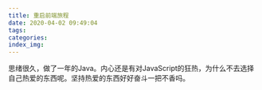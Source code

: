 ```yaml
---
title: 重启前端旅程
date: 2020-04-02 09:49:04
tags:
categories:
index_img:
---
```

思绪很久，做了一年的Java。内心还是有对JavaScript的狂热，为什么不去选择自己热爱的东西呢。坚持热爱的东西好好奋斗一把不香吗。
